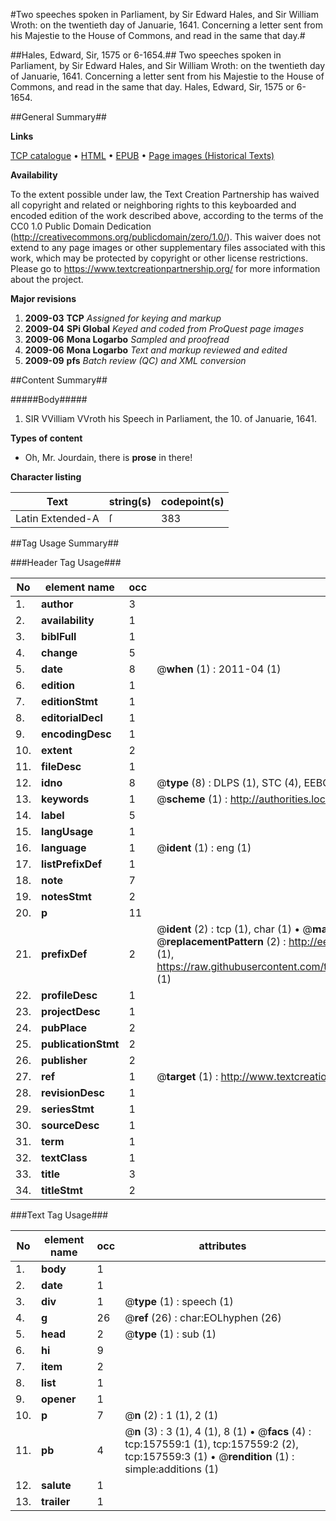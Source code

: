 #Two speeches spoken in Parliament, by Sir Edward Hales, and Sir William Wroth: on the twentieth day of Januarie, 1641. Concerning a letter sent from his Majestie to the House of Commons, and read in the same that day.#

##Hales, Edward, Sir, 1575 or 6-1654.##
Two speeches spoken in Parliament, by Sir Edward Hales, and Sir William Wroth: on the twentieth day of Januarie, 1641. Concerning a letter sent from his Majestie to the House of Commons, and read in the same that day.
Hales, Edward, Sir, 1575 or 6-1654.

##General Summary##

**Links**

[TCP catalogue](http://www.ota.ox.ac.uk/tcp/)  • 
[HTML](http://tei.it.ox.ac.uk/tcp/Texts-HTML/free/A86/A86539.html)  • 
[EPUB](http://tei.it.ox.ac.uk/tcp/Texts-EPUB/free/A86/A86539.epub) • 
[Page images (Historical Texts)](https://historicaltexts.jisc.ac.uk/eebo-99871224e)

**Availability**

To the extent possible under law, the Text Creation Partnership has waived all copyright and related or neighboring rights to this keyboarded and encoded edition of the work described above, according to the terms of the CC0 1.0 Public Domain Dedication (http://creativecommons.org/publicdomain/zero/1.0/). This waiver does not extend to any page images or other supplementary files associated with this work, which may be protected by copyright or other license restrictions. Please go to https://www.textcreationpartnership.org/ for more information about the project.

**Major revisions**

1. __2009-03__ __TCP__ *Assigned for keying and markup*
1. __2009-04__ __SPi Global__ *Keyed and coded from ProQuest page images*
1. __2009-06__ __Mona Logarbo__ *Sampled and proofread*
1. __2009-06__ __Mona Logarbo__ *Text and markup reviewed and edited*
1. __2009-09__ __pfs__ *Batch review (QC) and XML conversion*

##Content Summary##

#####Body#####

1. SIR VVilliam VVroth his Speech in Parliament, the 10. of Januarie, 1641.

**Types of content**

  * Oh, Mr. Jourdain, there is **prose** in there!

**Character listing**


|Text|string(s)|codepoint(s)|
|---|---|---|
|Latin Extended-A|ſ|383|

##Tag Usage Summary##

###Header Tag Usage###

|No|element name|occ|attributes|
|---|---|---|---|
|1.|__author__|3||
|2.|__availability__|1||
|3.|__biblFull__|1||
|4.|__change__|5||
|5.|__date__|8| @__when__ (1) : 2011-04 (1)|
|6.|__edition__|1||
|7.|__editionStmt__|1||
|8.|__editorialDecl__|1||
|9.|__encodingDesc__|1||
|10.|__extent__|2||
|11.|__fileDesc__|1||
|12.|__idno__|8| @__type__ (8) : DLPS (1), STC (4), EEBO-CITATION (1), PROQUEST (1), VID (1)|
|13.|__keywords__|1| @__scheme__ (1) : http://authorities.loc.gov/ (1)|
|14.|__label__|5||
|15.|__langUsage__|1||
|16.|__language__|1| @__ident__ (1) : eng (1)|
|17.|__listPrefixDef__|1||
|18.|__note__|7||
|19.|__notesStmt__|2||
|20.|__p__|11||
|21.|__prefixDef__|2| @__ident__ (2) : tcp (1), char (1)  •  @__matchPattern__ (2) : ([0-9\-]+):([0-9IVX]+) (1), (.+) (1)  •  @__replacementPattern__ (2) : http://eebo.chadwyck.com/downloadtiff?vid=$1&page=$2 (1), https://raw.githubusercontent.com/textcreationpartnership/Texts/master/tcpchars.xml#$1 (1)|
|22.|__profileDesc__|1||
|23.|__projectDesc__|1||
|24.|__pubPlace__|2||
|25.|__publicationStmt__|2||
|26.|__publisher__|2||
|27.|__ref__|1| @__target__ (1) : http://www.textcreationpartnership.org/docs/. (1)|
|28.|__revisionDesc__|1||
|29.|__seriesStmt__|1||
|30.|__sourceDesc__|1||
|31.|__term__|1||
|32.|__textClass__|1||
|33.|__title__|3||
|34.|__titleStmt__|2||


###Text Tag Usage###

|No|element name|occ|attributes|
|---|---|---|---|
|1.|__body__|1||
|2.|__date__|1||
|3.|__div__|1| @__type__ (1) : speech (1)|
|4.|__g__|26| @__ref__ (26) : char:EOLhyphen (26)|
|5.|__head__|2| @__type__ (1) : sub (1)|
|6.|__hi__|9||
|7.|__item__|2||
|8.|__list__|1||
|9.|__opener__|1||
|10.|__p__|7| @__n__ (2) : 1 (1), 2 (1)|
|11.|__pb__|4| @__n__ (3) : 3 (1), 4 (1), 8 (1)  •  @__facs__ (4) : tcp:157559:1 (1), tcp:157559:2 (2), tcp:157559:3 (1)  •  @__rendition__ (1) : simple:additions (1)|
|12.|__salute__|1||
|13.|__trailer__|1||

